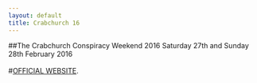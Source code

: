 ```yaml
---
layout: default
title: Crabchurch 16
---
```

##The Crabchurch Conspiracy Weekend 2016
Saturday 27th and Sunday 28th February 2016
<br>
<br>
#<a href="http://cc16.co.uk/" target="_blank">OFFICIAL WEBSITE</a>.
<br>

